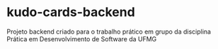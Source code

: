 # kudo-cards-backend
Projeto backend criado para o trabalho prático em grupo da disciplina Prática em Desenvolvimento de Software da UFMG
